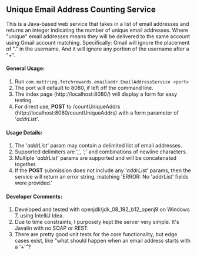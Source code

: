 ## Unique Email Address Counting Service

This is a Java-based web service that takes in a list of email addresses and returns an integer indicating the number of unique email addresses.
Where "unique" email addresses means they will be delivered to the same account using Gmail account matching. Specifically: Gmail will ignore the placement of "." in the username. And it will ignore any portion of the username after a "+".

#### General Usage:
1. Run `com.mattring.fetchrewards.emailaddr.EmailAddressService <port>`
1. The port will default to 8080, if left off the command line.
1. The index page (http://localhost:8080/) will display a form for easy testing.
1. For direct use, **POST** to /countUniqueAddrs (http://localhost:8080/countUniqueAddrs) with a form parameter of '_addrList_'.

#### Usage Details:
1. The '_addrList_' param may contain a delimited list of email addresses.
1. Supported delimiters are ',', ';' and combinations of newline characters.
1. Multiple '_addrList_' params are supported and will be concatenated together.
1. If the **POST** submission does not include any '_addrList_' params, then the service will return an error string, matching 'ERROR: No 'addrList' fields were provided.'

#### Developer Comments:
1. Developed and tested with openjdk\jdk_08_192_b12_openj9 on Windows 7, using IntelliJ Idea.
1. Due to time constraints, I purposely kept the server very simple. It's Javalin with no SOAP or REST.
1. There are pretty good unit tests for the core functionality, but edge cases exist, like "what should happen when an email address starts with a '+'"?
